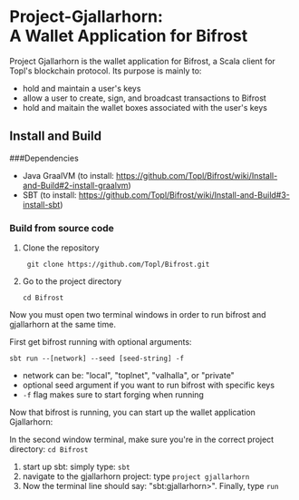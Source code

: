 Project-Gjallarhorn:<br/>A Wallet Application for Bifrost
====================================================================================================================================================================================

Project Gjallarhorn is the wallet application for Bifrost, a Scala client for Topl's blockchain protocol.
Its purpose is mainly to:
- hold and maintain a user's keys
- allow a user to create, sign, and broadcast transactions to Bifrost
- hold and maitain the wallet boxes associated with the user's keys


Install and Build
-------------------
###Dependencies
- Java GraalVM (to install: https://github.com/Topl/Bifrost/wiki/Install-and-Build#2-install-graalvm)
- SBT (to install: https://github.com/Topl/Bifrost/wiki/Install-and-Build#3-install-sbt)

### Build from source code
1. Clone the repository 
   
   ` git clone https://github.com/Topl/Bifrost.git`

2. Go to the project directory

    `cd Bifrost`

Now you must open two terminal windows in order to run bifrost and gjallarhorn at the same time.

First get bifrost running with optional arguments:

   `sbt run --[network] --seed [seed-string] -f`
- network can be: "local", "toplnet", "valhalla", or "private"
- optional seed argument if you want to run bifrost with specific keys
- `-f` flag makes sure to start forging when running

Now that bifrost is running, you can start up the wallet application Gjallarhorn:

In the second window terminal, make sure you're in the correct project directory: `cd Bifrost`

1. start up sbt: simply type: `sbt`
2. navigate to the gjallarhorn project: type `project gjallarhorn`
3. Now the terminal line should say: "sbt:gjallarhorn>". Finally, type `run`

